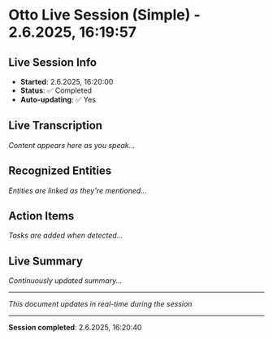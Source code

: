 # Otto Live Session (Simple) - 2.6.2025, 16:19:57

## Live Session Info
- **Started**: 2.6.2025, 16:20:00
- **Status**: ✅ Completed
- **Auto-updating**: ✅ Yes

## Live Transcription
*Content appears here as you speak...*

## Recognized Entities
*Entities are linked as they're mentioned...*

## Action Items
*Tasks are added when detected...*

## Live Summary
*Continuously updated summary...*

---
*This document updates in real-time during the session*


---
**Session completed**: 2.6.2025, 16:20:40